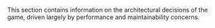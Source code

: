 This section contains information on the architectural decisions of the game, driven largely by performance and maintainability concerns.